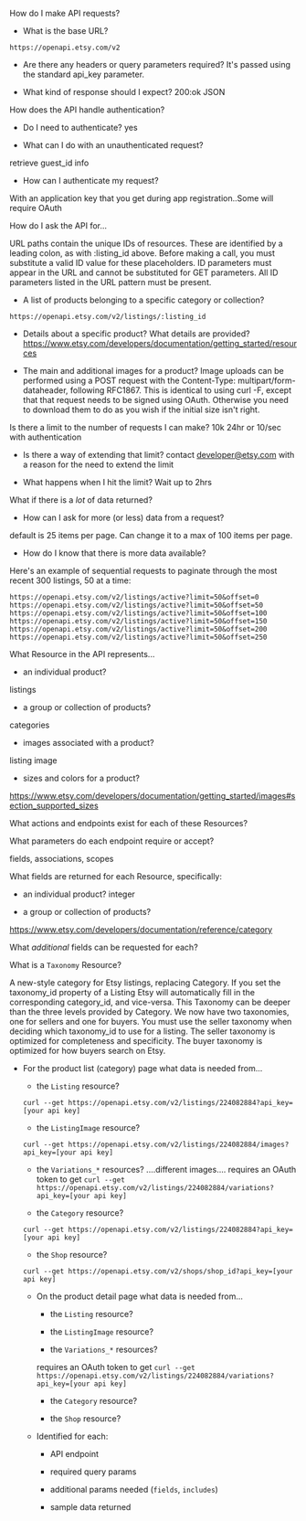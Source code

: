 How do I make API requests?
 
 *  What is the base URL?
   ```
   https://openapi.etsy.com/v2
   ```
 
 * Are there any headers or query parameters required?
  It's passed using the standard api_key parameter.
 
 * What kind of response should I expect?
  200:ok      JSON

How does the API handle authentication?
 
 
 * Do I need to authenticate?
 yes

 * What can I do with an unauthenticated request?
  
retrieve guest_id info

 * How can I authenticate my request?
 
With an application key that you get during app registration..Some will require OAuth

How do I ask the API for...

URL paths contain the unique IDs of resources. These are identified by a leading colon, as with :listing_id above. Before making a call, you must substitute a valid ID value for these placeholders. ID parameters must appear in the URL and cannot be substituted for GET parameters. All ID parameters listed in the URL pattern must be present.

 * A list of products belonging to a specific category or collection?
 ```
 https://openapi.etsy.com/v2/listings/:listing_id
 ```

 * Details about a specific product? What details are provided?
 https://www.etsy.com/developers/documentation/getting_started/resources

 * The main and additional images for a product?
  Image uploads can be performed using a POST request with the Content-Type: multipart/form-dataheader, following RFC1867. This is identical to using curl -F, except that that request needs to be signed using OAuth.
Otherwise you need to download them to do as you wish if the initial size isn't right.

Is there a limit to the number of requests I can make?
10k 24hr or 10/sec with authentication

 * Is there a way of extending that limit?
  contact developer@etsy.com with a reason for the need to extend the limit

 * What happens when I hit the limit?
  Wait up to 2hrs

What if there is a _lot_ of data returned?

 * How can I ask for more (or less) data from a request?
  
default is 25 items per page. Can change it to a max of 100 items per page.

 * How do I know that there is more data available?
 
Here's an example of sequential requests to paginate through the most recent 300 listings, 50 at a time:
```
https://openapi.etsy.com/v2/listings/active?limit=50&offset=0
https://openapi.etsy.com/v2/listings/active?limit=50&offset=50
https://openapi.etsy.com/v2/listings/active?limit=50&offset=100
https://openapi.etsy.com/v2/listings/active?limit=50&offset=150
https://openapi.etsy.com/v2/listings/active?limit=50&offset=200
https://openapi.etsy.com/v2/listings/active?limit=50&offset=250
```

What Resource in the API represents...
 
 * an individual product?
 
listings
 
 * a group or collection of products?
 
categories
 
 * images associated with a product?
 
listing image

 * sizes and colors for a product?
 
https://www.etsy.com/developers/documentation/getting_started/images#section_supported_sizes


What actions and endpoints exist for each of these Resources?



What parameters do each endpoint require or accept?

   fields, associations, scopes


What fields are returned for each Resource, specifically:


 * an individual product?
 integer



 * a group or collection of products?

https://www.etsy.com/developers/documentation/reference/category

What _additional_ fields can be requested for each?


What is a `Taxonomy` Resource?

A new-style category for Etsy listings, replacing Category. If you set the taxonomy_id property of a Listing Etsy will automatically fill in the corresponding category_id, and vice-versa. This Taxonomy can be deeper than the three levels provided by Category. We now have two taxonomies, one for sellers and one for buyers. You must use the seller taxonomy when deciding which taxonomy_id to use for a listing. The seller taxonomy is optimized for completeness and specificity. The buyer taxonomy is optimized for how buyers search on Etsy.


* For the product list (category) page what data is needed from...

    * the `Listing` resource?
    
    `curl --get https://openapi.etsy.com/v2/listings/224082884?api_key=[your api key]`
    
    * the `ListingImage` resource?
    
    `curl --get https://openapi.etsy.com/v2/listings/224082884/images?api_key=[your api key]`
    
    * the `Variations_*` resources?
    ....different images....
    requires an OAuth token to get
    `curl --get https://openapi.etsy.com/v2/listings/224082884/variations?api_key=[your api key]`
    
    * the `Category` resource?
    
    `curl --get https://openapi.etsy.com/v2/listings/224082884?api_key=[your api key]`
    
    * the `Shop` resource?
    
    `curl --get https://openapi.etsy.com/v2/shops/shop_id?api_key=[your api key]`
    
  * On the product detail page what data is needed from...
    * the `Listing` resource?
    


    * the `ListingImage` resource?
    
    
    
    * the `Variations_*` resources?
     
    requires an OAuth token to get
    `curl --get https://openapi.etsy.com/v2/listings/224082884/variations?api_key=[your api key]`

    * the `Category` resource?
    
    
    
    * the `Shop` resource?
    
    
    
  * Identified for each:
    * API endpoint
     
     
    
    * required query params
     
     
    
    * additional params needed (`fields`, `includes`)
     
     
    
    * sample data returned
